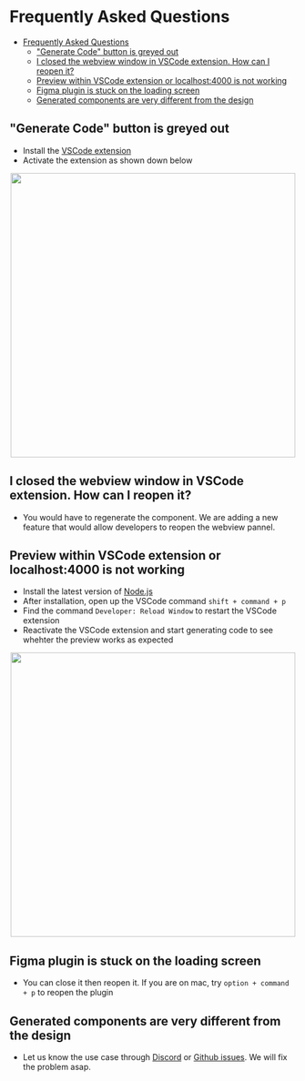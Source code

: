 # Frequently Asked Questions
- [Frequently Asked Questions](#frequently-asked-questions)
  - ["Generate Code" button is greyed out](#generate-code-button-is-greyed-out)
  - [I closed the webview window in VSCode extension. How can I reopen it?](#i-closed-the-webview-window-in-vscode-extension-how-can-i-reopen-it)
  - [Preview within VSCode extension or localhost:4000 is not working](#preview-within-vscode-extension-or-localhost4000-is-not-working)
  - [Figma plugin is stuck on the loading screen](#figma-plugin-is-stuck-on-the-loading-screen)
  - [Generated components are very different from the design](#generated-components-are-very-different-from-the-design)

## "Generate Code" button is greyed out
- Install the [VSCode extension](https://marketplace.visualstudio.com/items?itemName=Bricks.d2c-vscode)
- Activate the extension as shown down below
<p align="center">
<img src="../assets/vscode-extension-activation.gif" width="500" />
</p>

## I closed the webview window in VSCode extension. How can I reopen it?
- You would have to regenerate the component. We are adding a new feature that would allow developers to reopen the webview pannel.

## Preview within VSCode extension or localhost:4000 is not working
- Install the latest version of [Node.js](https://nodejs.org/en)
- After installation, open up the VSCode command `shift + command + p` 
- Find the command `Developer: Reload Window` to restart the VSCode extension
- Reactivate the VSCode extension and start generating code to see whehter the preview works as expected
<p align="center">
<img src="../assets/vscode-extension-reload-window.gif" width="500" />
</p>

## Figma plugin is stuck on the loading screen
- You can close it then reopen it. If you are on mac, try `option + command + p` to reopen the plugin

## Generated components are very different from the design
- Let us know the use case through [Discord](https://discord.gg/NM6aeBeqCD) or [Github issues](https://github.com/bricks-cloud/bricks/issues). We will fix the problem asap.